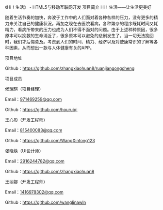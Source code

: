 《Hi！生活》 - HTML5与移动互联网开发
项目简介
Hi！生活——让生活更美好

随着生活节奏的加快，奔波于工作中的人们面对着各种各样的压力，没有更多的精力来关注自己的健康状況，再加之现在去医院看病，各种繁杂的程序既耗时间又耗精力，看病所带来的压力也成为人们不得不面对的问题。由于上述种种原因，很多原本可以挽救的生命消近了，很多原本可以避免的悲剧发生了。当一切无法挽回时，我们才后悔莫及。考虑到人们的时间、精力、经济以及对使康常识的了解等各种因素，从而想出一款与人体健康有关的APP。

项目地址

Github：https://github.com/zhangxiaohuan8/ruanjiangongcheng

项目成员

候瑞琪（项目经理）

Email：971469259@qq.com

Github：https://github.com/houruiqi

王心彤（开发工程师）

Email：815400083@qq.com

Github：https://github.com/WangXintong123

张晓焕（UI设计师）

Email：2916244782@qq.com

Github：https://github.com/zhangxiaohuan8

王丽娜（开发工程师）

Email：1416978302@qq.com

Github：https://github.com/wanglinawln
